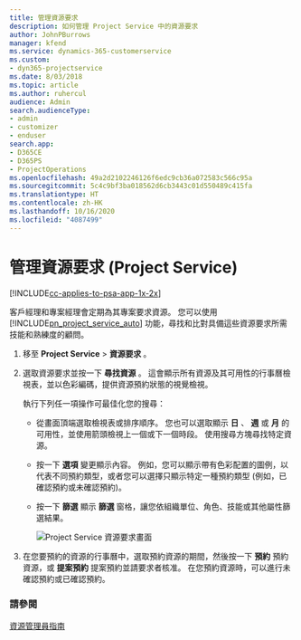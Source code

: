 ```yaml
---
title: 管理資源要求
description: 如何管理 Project Service 中的資源要求
author: JohnPBurrows
manager: kfend
ms.service: dynamics-365-customerservice
ms.custom:
- dyn365-projectservice
ms.date: 8/03/2018
ms.topic: article
ms.author: ruhercul
audience: Admin
search.audienceType:
- admin
- customizer
- enduser
search.app:
- D365CE
- D365PS
- ProjectOperations
ms.openlocfilehash: 49a2d2102246126f6edc9cb36a072583c566c95a
ms.sourcegitcommit: 5c4c9bf3ba018562d6cb3443c01d550489c415fa
ms.translationtype: HT
ms.contentlocale: zh-HK
ms.lasthandoff: 10/16/2020
ms.locfileid: "4087499"
---
```

# <a name="manage-resource-requests-project-service"></a>管理資源要求 (Project Service)

[!INCLUDE[cc-applies-to-psa-app-1x-2x](../includes/cc-applies-to-psa-app-1x-2x.md)]

客戶經理和專案經理會定期為其專案要求資源。 您可以使用 [!INCLUDE[pn_project_service_auto](../includes/pn-project-service-auto.md)] 功能，尋找和比對具備這些資源要求所需技能和熟練度的顧問。  
  
1. 移至 **Project Service** > **資源要求** 。  
  
2. 選取資源要求並按一下 **尋找資源** 。 這會顯示所有資源及其可用性的行事曆檢視表，並以色彩編碼，提供資源預約狀態的視覺檢視。  
  
    執行下列任一項操作可最佳化您的搜尋：  
  
   -   從畫面頂端選取檢視表或排序順序。 您也可以選取顯示 **日** 、 **週** 或 **月** 的可用性，並使用箭頭檢視上一個或下一個時段。 使用搜尋方塊尋找特定資源。  
  
   -   按一下 **選項** 變更顯示內容。 例如，您可以顯示帶有色彩配置的圖例，以代表不同預約類型，或者您可以選擇只顯示特定一種預約類型 (例如，已確認預約或未確認預約)。  
  
   -   按一下 **篩選** 顯示 **篩選** 窗格，讓您依組織單位、角色、技能或其他屬性篩選結果。  
  
       ![Project Service 資源要求畫面](../psa/media/project-service-resource-request-screen.png "Project Service 資源要求畫面")  
  
3. 在您要預約的資源的行事曆中，選取預約資源的期間，然後按一下 **預約** 預約資源，或 **提案預約** 提案預約並請要求者核准。 在您預約資源時，可以進行未確認預約或已確認預約。  
  
### <a name="see-also"></a>請參閱  
 [資源管理員指南](../psa/resource-manager-guide.md)
